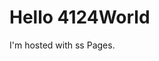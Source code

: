 <!DOCTYPE html>
<html>
<body>
<h1>Hello 4124World</h1>
<p>I'm hosted with ss Pages.</p>
</body>
</html>
